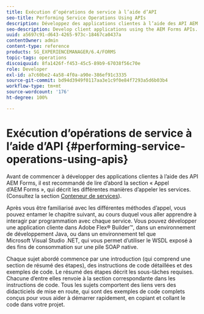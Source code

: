 ```yaml
---
title: Exécution d’opérations de service à l’aide d’API
seo-title: Performing Service Operations Using APIs
description: Développez des applications clientes à l’aide des API AEM Forms.
seo-description: Develop client applications using the AEM Forms APIs.
uuid: a5697c91-d643-4265-973c-18467ca0437a
contentOwner: admin
content-type: reference
products: SG_EXPERIENCEMANAGER/6.4/FORMS
topic-tags: operations
discoiquuid: 8fa1426f-f453-45c5-89b9-67038f56c70e
role: Developer
exl-id: a7c60be2-4a58-4f0a-a90e-386ef91c3335
source-git-commit: bd94d3949f0117aa3e1c9f0e84f7293a5d6b03b4
workflow-type: tm+mt
source-wordcount: '176'
ht-degree: 100%

---
```


# Exécution d’opérations de service à l’aide d’API {#performing-service-operations-using-apis}

Avant de commencer à développer des applications clientes à l’aide des API AEM Forms, il est recommandé de lire d’abord la section « Appel d’AEM Forms », qui décrit les différentes manières d’appeler les services. (Consultez la section [Conteneur de services](/help/forms/developing/service-container.md#service-container)).

Après vous être familiarisé avec les différentes méthodes d’appel, vous pouvez entamer le chapitre suivant, au cours duquel vous aller apprendre à interagir par programmation avec chaque service. Vous pouvez développer une application cliente dans Adobe Flex® Builder™, dans un environnement de développement Java, ou dans un environnement tel que Microsoft Visual Studio .NET, qui vous permet d’utiliser le WSDL exposé à des fins de consommation sur une pile SOAP native.

Chaque sujet abordé commence par une introduction (qui comprend une section de résumé des étapes), des instructions de code détaillées et des exemples de code. Le résumé des étapes décrit les sous-tâches requises. Chacune dʼentre elles renvoie à la section correspondante dans les instructions de code. Tous les sujets comportent des liens vers des didacticiels de mise en route, qui sont des exemples de code complets conçus pour vous aider à démarrer rapidement, en copiant et collant le code dans votre projet.
